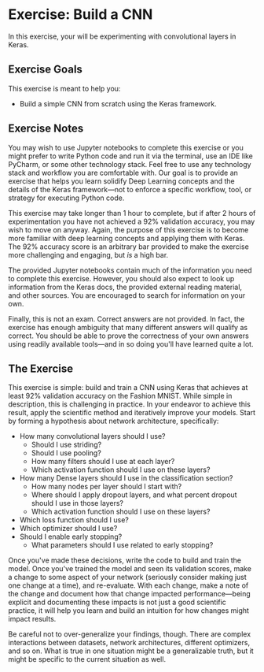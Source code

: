 # Exercise: Build a CNN

In this exercise, your will be experimenting with convolutional layers in Keras.

## Exercise Goals

This exercise is meant to help you:

* Build a simple CNN from scratch using the Keras framework.

## Exercise Notes

You may wish to use Jupyter notebooks to complete this exercise or you might prefer to write Python code and run it via the terminal, use an IDE like PyCharm, or some other technology stack. Feel free to use any technology stack and workflow you are comfortable with. Our goal is to provide an exercise that helps you learn solidify Deep Learning concepts and the details of the Keras framework—not to enforce a specific workflow, tool, or strategy for executing Python code.

This exercise may take longer than 1 hour to complete, but if after 2 hours of experimentation you have not achieved a 92% validation accuracy, you may wish to move on anyway. Again, the purpose of this exercise is to become more familiar with deep learning concepts and applying them with Keras. The 92% accuracy score is an arbitrary bar provided to make the exercise more challenging and engaging, but *is* a high bar.

The provided Jupyter notebooks contain much of the information you need to complete this exercise. However, you should also expect to look up information from the Keras docs, the provided external reading material, and other sources. You are encouraged to search for information on your own.

Finally, this is not an exam. Correct answers are not provided. In fact, the exercise has enough ambiguity that many different answers will qualify as correct. You should be able to prove the correctness of your own answers using readily available tools—and in so doing you'll have learned quite a lot.

## The Exercise

This exercise is simple: build and train a CNN using Keras that achieves at least 92% validation accuracy on the Fashion MNIST. While simple in description, this is challenging in practice. In your endeavor to achieve this result, apply the scientific method and iteratively improve your models. Start by forming a hypothesis about network architecture, specifically:

* How many convolutional layers should I use?
  * Should I use striding?
  * Should I use pooling?
  * How many filters should I use at each layer?
  * Which activation function should I use on these layers?
* How many Dense layers should I use in the classification section?
  * How many nodes per layer should I start with?
  * Where should I apply dropout layers, and what percent dropout should I use in those layers?
  * Which activation function should I use on these layers?
* Which loss function should I use?
* Which optimizer should I use?
* Should I enable early stopping?
  * What parameters should I use related to early stopping?

Once you've made these decisions, write the code to build and train the model. Once you've trained the model and seen its validation scores, make a change to some aspect of your network (seriously consider making just one change at a time), and re-evaluate. With each change, make a note of the change and document how that change impacted performance—being explicit and documenting these impacts is not just a good scientific practice, it will help you learn and build an intuition for how changes might impact results.

Be careful not to over-generalize your findings, though. There are complex interactions between datasets, network architectures, different optimizers, and so on. What is true in one situation might be a generalizable truth, but it might be specific to the current situation as well.

